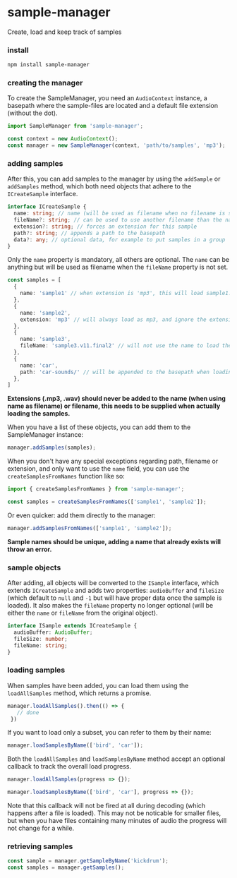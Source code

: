 # sample-manager

Create, load and keep track of samples

### install
```sh
npm install sample-manager
```

### creating the manager

To create the SampleManager, you need an `AudioContext` instance, a basepath where the sample-files are located and a default file extension (without the dot). 

```typescript
import SampleManager from 'sample-manager';

const context = new AudioContext();
const manager = new SampleManager(context, 'path/to/samples', 'mp3');
```

### adding samples
After this, you can add samples to the manager by using the `addSample` or `addSamples` method, which both need objects that adhere to the `ICreateSample` interface.

```typescript
interface ICreateSample {
  name: string; // name (will be used as filename when no filename is supplied)
  fileName?: string; // can be used to use another filename than the name
  extension?: string; // forces an extension for this sample
  path?: string; // appends a path to the basepath
  data?: any; // optional data, for example to put samples in a group
}
```
Only the `name` property is mandatory, all others are optional. The `name` can be anything but will be used as filename when the `fileName` property is not set.

```typescript
const samples = [
  {
    name: 'sample1' // when extension is 'mp3', this will load sample1.mp3 
  },
  {
    name: 'sample2',
    extension: 'mp3' // will always load as mp3, and ignore the extension in the constructor
  },
  {
    name: 'sample3',
    fileName: 'sample3.v11.final2' // will not use the name to load the file 
  },
  {
    name: 'car',
    path: 'car-sounds/' // will be appended to the basepath when loading 
  },
]
```
__Extensions (.mp3, .wav) should never be added to the name (when using name as filename) or filename, this needs to be supplied when actually loading the samples.__

When you have a list of these objects, you can add them to the SampleManager instance:

```typescript
manager.addSamples(samples);
```

When you don't have any special exceptions regarding path, filename or extension, and only want to use the `name` field, you can use the `createSamplesFromNames` function like so:

```typescript
import { createSamplesFromNames } from 'sample-manager';

const samples = createSamplesFromNames(['sample1', 'sample2']);
```

Or even quicker: add them directly to the manager:

```typescript
manager.addSamplesFromNames(['sample1', 'sample2']);
```

__Sample names should be unique, adding a name that already exists will throw an error.__

### sample objects
After adding, all objects will be converted to the `ISample` interface, which extends `ICreateSample` and adds two properties: `audioBuffer` and `fileSize` (which default to `null` and `-1` but will have proper data once the sample is loaded). It also makes the `fileName` property no longer optional (will be either the `name` or `fileName` from the original object).   

```typescript
interface ISample extends ICreateSample {
  audioBuffer: AudioBuffer;
  fileSize: number;
  fileName: string;
}

```

### loading samples
 When samples have been added, you can load them using the `loadAllSamples` method, which returns a promise.
 
 ```typescript
manager.loadAllSamples().then(() => {
    // done
  })
```

If you want to load only a subset, you can refer to them by their name:
```typescript
manager.loadSamplesByName(['bird', 'car']);
```

Both the `loadAllSamples` and `loadSamplesByName` method accept an optional callback to track the overall load progress.  

```typescript
manager.loadAllSamples(progress => {});

manager.loadSamplesByName(['bird', 'car'], progress => {});
```
Note that this callback will not be fired at all during decoding (which happens after a file is loaded). This may not be noticable for smaller files, but when you have files containing many minutes of audio the progress will not change for a while. 


### retrieving samples
```typescript
const sample = manager.getSampleByName('kickdrum');
const samples = manager.getSamples();
```
